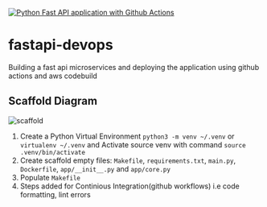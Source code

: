 [![Python Fast API application with Github Actions](https://github.com/singhakky03/fastapi-devops/actions/workflows/pipeline.yml/badge.svg)](https://github.com/singhakky03/fastapi-devops/actions/workflows/pipeline.yml)

# fastapi-devops
Building a fast api microservices and deploying the application using github actions and aws codebuild

## Scaffold Diagram 
![scaffold](https://github.com/singhakky03/fastapi-devops/assets/1935427/c96ac983-4b2d-4aa5-9d58-8389d54313dd)

1. Create a Python Virtual Environment `python3 -m venv ~/.venv` or `virtualenv ~/.venv`  and Activate source venv with command `source .venv/bin/activate`
2. Create scaffold empty files: `Makefile`, `requirements.txt`, `main.py`, `Dockerfile`, `app/__init__.py` and `app/core.py`
3. Populate `Makefile`
4. Steps added for Continious Integration(github workflows) i.e code formatting, lint errors
